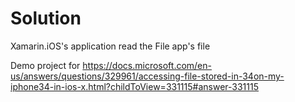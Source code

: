 # Solution

Xamarin.iOS's application read the File app's file

Demo project for https://docs.microsoft.com/en-us/answers/questions/329961/accessing-file-stored-in-34on-my-iphone34-in-ios-x.html?childToView=331115#answer-331115